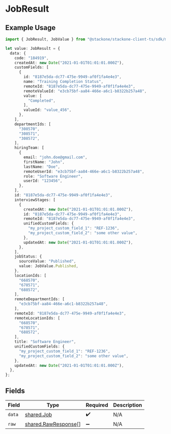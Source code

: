 # JobResult

## Example Usage

```typescript
import { JobResult, JobValue } from "@stackone/stackone-client-ts/sdk/models/shared";

let value: JobResult = {
  data: {
    code: "184919",
    createdAt: new Date("2021-01-01T01:01:01.000Z"),
    customFields: [
      {
        id: "8187e5da-dc77-475e-9949-af0f1fa4e4e3",
        name: "Training Completion Status",
        remoteId: "8187e5da-dc77-475e-9949-af0f1fa4e4e3",
        remoteValueId: "e3cb75bf-aa84-466e-a6c1-b8322b257a48",
        value: [
          "Completed",
        ],
        valueId: "value_456",
      },
    ],
    departmentIds: [
      "308570",
      "308571",
      "308572",
    ],
    hiringTeam: [
      {
        email: "john.doe@gmail.com",
        firstName: "John",
        lastName: "Doe",
        remoteUserId: "e3cb75bf-aa84-466e-a6c1-b8322b257a48",
        role: "Software Engineer",
        userId: "123456",
      },
    ],
    id: "8187e5da-dc77-475e-9949-af0f1fa4e4e3",
    interviewStages: [
      {
        createdAt: new Date("2021-01-01T01:01:01.000Z"),
        id: "8187e5da-dc77-475e-9949-af0f1fa4e4e3",
        remoteId: "8187e5da-dc77-475e-9949-af0f1fa4e4e3",
        unifiedCustomFields: {
          "my_project_custom_field_1": "REF-1236",
          "my_project_custom_field_2": "some other value",
        },
        updatedAt: new Date("2021-01-01T01:01:01.000Z"),
      },
    ],
    jobStatus: {
      sourceValue: "Published",
      value: JobValue.Published,
    },
    locationIds: [
      "668570",
      "678571",
      "688572",
    ],
    remoteDepartmentIds: [
      "e3cb75bf-aa84-466e-a6c1-b8322b257a48",
    ],
    remoteId: "8187e5da-dc77-475e-9949-af0f1fa4e4e3",
    remoteLocationIds: [
      "668570",
      "678571",
      "688572",
    ],
    title: "Software Engineer",
    unifiedCustomFields: {
      "my_project_custom_field_1": "REF-1236",
      "my_project_custom_field_2": "some other value",
    },
    updatedAt: new Date("2021-01-01T01:01:01.000Z"),
  },
};
```

## Fields

| Field                                                             | Type                                                              | Required                                                          | Description                                                       |
| ----------------------------------------------------------------- | ----------------------------------------------------------------- | ----------------------------------------------------------------- | ----------------------------------------------------------------- |
| `data`                                                            | [shared.Job](../../../sdk/models/shared/job.md)                   | :heavy_check_mark:                                                | N/A                                                               |
| `raw`                                                             | [shared.RawResponse](../../../sdk/models/shared/rawresponse.md)[] | :heavy_minus_sign:                                                | N/A                                                               |